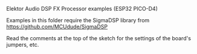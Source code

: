 Elektor Audio DSP FX Processor examples (ESP32 PICO-D4)

Examples in this folder require the SigmaDSP library from https://github.com/MCUdude/SigmaDSP

Read the comments at the top of the sketch for the settings of the board's jumpers, etc.
